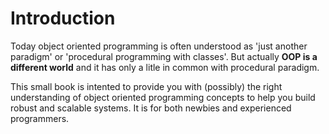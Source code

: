 # Introduction

Today object oriented programming is often understood as 'just another paradigm' or 'procedural programming with classes'. But actually **OOP is a different world** and it has only a litle in common with procedural paradigm.

This small book is intented to provide you with \(possibly\) the right understanding of object oriented programming concepts to help you build robust and scalable systems. It is for both newbies and experienced programmers.

